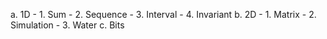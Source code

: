 a. 1D
	- 1. Sum
	- 2. Sequence
	- 3. Interval
	- 4. Invariant
b. 2D
	- 1. Matrix
	- 2. Simulation
	- 3. Water
c. Bits
